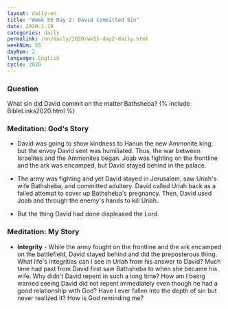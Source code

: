 ```yaml
---
layout: daily-en
title: "Week 55 Day 2: David Committed Sin"
date: 2020-1-19 
categories: daily
permalink: /en/daily/2020/wk55-day2-daily.html
weekNum: 55
dayNum: 2
language: English
cycle: 2020
---
```


### Question     
What sin did David commit on the matter Bathsheba?
{% include BibleLinks2020.html %} 

### Meditation: God's Story   
+ David was going to show kindness to Hanun the new Ammonite king, but the envoy David sent was humiliated. Thus, the war between Israelites and the Ammonites began. Joab was fighting on the frontline and the ark was encamped, but David stayed behind in the palace. 

+ The army was fighting and yet David stayed in Jerusalem, saw Uriah's wife Bathsheba, and committed adultery. David called Uriah back as a failed attempt to cover up Bathsheba's pregnancy. Then, David used Joab and through the enemy's hands to kill Uriah. 

+ But the thing David had done displeased the Lord. 

### Meditation: My Story   
+ **Integrity** - While the army fought on the frontline and the ark encamped on the battlefield, David stayed behind and did the preposterous thing. What life's integrities can I see in Uriah from his answer to David? Much time had past from David first saw Bathsheba to when she became his wife. Why didn't David repent in such a long time? How am I being warned seeing David did not repent immediately even though he had a good relationship with God? Have I ever fallen into the depth of sin but never realized it? How is God reminding me? 
